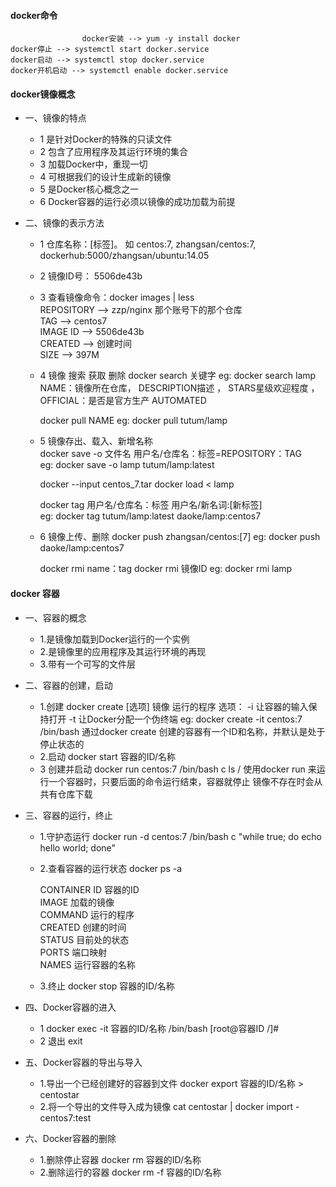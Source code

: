 #### docker命令

                    docker安装 --> yum -y install docker
    docker停止 --> systemctl start docker.service
    docker启动 --> systemctl stop docker.service
    docker开机启动 --> systemctl enable docker.service
    
#### docker镜像概念

- 一、镜像的特点
    - 1 是针对Docker的特殊的只读文件
    - 2 包含了应用程序及其运行环境的集合
    - 3 加载Docker中，重现一切
    - 4 可根据我们的设计生成新的镜像
    - 5 是Docker核心概念之一
    - 6 Docker容器的运行必须以镜像的成功加载为前提
 
- 二、镜像的表示方法
    - 1 仓库名称：[标签]。 如 centos:7, zhangsan/centos:7, dockerhub:5000/zhangsan/ubuntu:14.05
    - 2 镜像ID号： 5506de43b
    - 3 查看镜像命令：docker images | less  
        REPOSITORY   -->  zzp/nginx   那个账号下的那个仓库  
        TAG --> centos7  
        IMAGE ID  --> 5506de43b  
        CREATED --> 创建时间  
        SIZE  --> 397M
    - 4 镜像 搜索 获取 删除
        docker search 关键字
        eg: docker search lamp
        NAME：镜像所在仓库， DESCRIPTION描述 ， STARS星级欢迎程度 ， OFFICIAL：是否是官方生产 AUTOMATED
    
        docker pull  NAME
        eg: docker pull tutum/lamp
    - 5 镜像存出、载入、新增名称  
        docker save -o 文件名 用户名/仓库名：标签=REPOSITORY：TAG  
        eg: docker save -o lamp tutum/lamp:latest  

        docker --input centos_7.tar
        docker load < lamp
    
        docker tag 用户名/仓库名：标签 用户名/新名词:[新标签]   
        eg: docker tag tutum/lamp:latest daoke/lamp:centos7
    - 6 镜像上传、删除
        docker push zhangsan/centos:[7]
        eg: docker push daoke/lamp:centos7
    
        docker rmi name：tag
        docker rmi 镜像ID
        eg: docker rmi lamp
        
#### docker 容器

- 一、容器的概念
  - 1.是镜像加载到Docker运行的一个实例
  - 2.是镜像里的应用程序及其运行环境的再现
  - 3.带有一个可写的文件层
- 二、容器的创建，启动
    - 1.创建
        docker create [选项] 镜像 运行的程序
        选项：
            -i 让容器的输入保持打开
            -t 让Docker分配一个伪终端
        eg: docker create -it centos:7 /bin/bash 
        通过docker create 创建的容器有一个ID和名称，并默认是处于停止状态的
    - 2.启动
        docker start 容器的ID/名称
    - 3 创建并启动
        docker run centos:7 /bin/bash c ls /
        使用docker run 来运行一个容器时，只要后面的命令运行结束，容器就停止
        镜像不存在时会从共有仓库下载
- 三、容器的运行，终止
    
    - 1.守护态运行
        docker run -d centos:7 /bin/bash c "while true; do echo hello world; done"
    - 2.查看容器的运行状态
        docker ps -a  
        
        CONTAINER ID  容器的ID      
        IMAGE  加载的镜像             
        COMMAND  运行的程序           
        CREATED   创建的时间          
        STATUS   目前处的状态           
        PORTS   端口映射            
        NAMES   运行容器的名称
    - 3.终止
        docker stop 容器的ID/名称
- 四、Docker容器的进入 
    - 1 docker exec -it 容器的ID/名称 /bin/bash
        [root@容器ID /]#
    - 2 退出 exit
- 五、Docker容器的导出与导入
    - 1.导出一个已经创建好的容器到文件
        docker export 容器的ID/名称 > centostar
    - 2.将一个导出的文件导入成为镜像 
        cat centostar | docker import - centos7:test
- 六、Docker容器的删除
    - 1.删除停止容器
        docker rm 容器的ID/名称
    - 2.删除运行的容器
        docker rm -f 容器的ID/名称